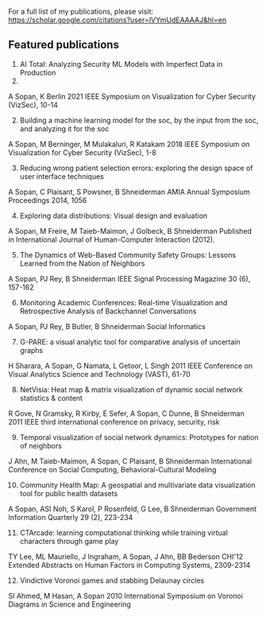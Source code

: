 For a full list of my publications, please visit: https://scholar.google.com/citations?user=lVYmUdEAAAAJ&hl=en 

## Featured publications


1. AI Total: Analyzing Security ML Models with Imperfect Data in Production 
2. 
A Sopan, K Berlin
2021 IEEE Symposium on Visualization for Cyber Security (VizSec), 10-14


2. Building a machine learning model for the soc, by the input from the soc, and analyzing it for the soc

A Sopan, M Berninger, M Mulakaluri, R Katakam
2018 IEEE Symposium on Visualization for Cyber Security (VizSec), 1-8


3. Reducing wrong patient selection errors: exploring the design space of user interface techniques

A Sopan, C Plaisant, S Powsner, B Shneiderman
AMIA Annual Symposium Proceedings 2014, 1056


4. Exploring data distributions: Visual design and evaluation

A Sopan, M Freire, M Taieb-Maimon, J Golbeck, B Shneiderman
Published in International Journal of Human-Computer Interaction (2012).


5. The Dynamics of Web-Based Community Safety Groups: Lessons Learned from the Nation of Neighbors

A Sopan, PJ Rey, B Shneiderman
IEEE Signal Processing Magazine 30 (6), 157-162


6. Monitoring Academic Conferences: Real-time Visualization and Retrospective Analysis of Backchannel Conversations

A Sopan, PJ Rey, B Butler, B Shneiderman
Social Informatics


7. G-PARE: a visual analytic tool for comparative analysis of uncertain graphs

H Sharara, A Sopan, G Namata, L Getoor, L Singh
2011 IEEE Conference on Visual Analytics Science and Technology (VAST), 61-70


8. NetVisia: Heat map & matrix visualization of dynamic social network statistics & content

R Gove, N Gramsky, R Kirby, E Sefer, A Sopan, C Dunne, B Shneiderman
2011 IEEE third international conference on privacy, security, risk


9. Temporal visualization of social network dynamics: Prototypes for nation of neighbors

J Ahn, M Taieb-Maimon, A Sopan, C Plaisant, B Shneiderman
International Conference on Social Computing, Behavioral-Cultural Modeling


10. Community Health Map: A geospatial and multivariate data visualization tool for public health datasets

A Sopan, ASI Noh, S Karol, P Rosenfeld, G Lee, B Shneiderman
Government Information Quarterly 29 (2), 223-234


11. CTArcade: learning computational thinking while training virtual characters through game play

TY Lee, ML Mauriello, J Ingraham, A Sopan, J Ahn, BB Bederson
CHI'12 Extended Abstracts on Human Factors in Computing Systems, 2309-2314


12. Vindictive Voronoi games and stabbing Delaunay circles

SI Ahmed, M Hasan, A Sopan
2010 International Symposium on Voronoi Diagrams in Science and Engineering
